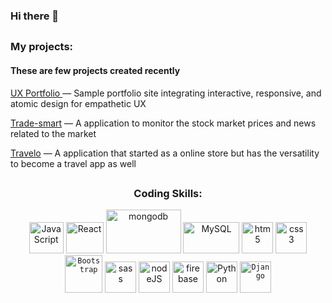### Hi there 👋

##

<div align='left'>
  <P width='250px'>
    <h3>My projects:</h3>    
    <h4>These are few projects created recently </h4>
    <p><a href='https://john-v77.github.io/Portfolio-Lab/'>UX Portfolio </a> — Sample portfolio site integrating interactive, responsive, and atomic design for empathetic UX </p>
    <p><a href='https://trade-smart.netlify.app'>Trade-smart</a> — A application to monitor the stock market prices and news related to the market</p>
    <p><a href='https://whynew.herokuapp.com'>Travelo</a> — A application that started as a online store but has the versatility to become a travel app as well</p>
  </p>
</div>

##


<div align='center'>
  <h3>Coding Skills:</h3>
  <img alt="JavaScript" width="55px" height="50px" src="https://github.com/John-v77/John-v77/blob/main/picture/javascript.svg">
  <img alt="React"width="60px" height="50px" src="https://github.com/John-v77/John-v77/blob/main/picture/react.svg">
  <img alt="mongodb" width="120" height="70px" src="https://github.com/John-v77/John-v77/blob/main/picture/mongodb.png">
  <img alt="MySQL" width="90px" height="50px" src="https://github.com/John-v77/John-v77/blob/main/picture/MySQL-Logo.wine.png">
  <img alt="htm5" width="50px" height="50px" src="https://github.com/John-v77/John-v77/blob/main/picture/html5.svg">
  <img alt="css3" width="50px" height="50px" src="https://github.com/John-v77/John-v77/blob/main/picture/css3.svg">
  <code><img alt="Bootstrap" width="60px" height="60px" src="https://github.com/John-v77/John-v77/blob/main/picture/Bootstrap.png"></code>
  <img alt="sass" width="50px" height="50px" src="https://github.com/John-v77/John-v77/blob/main/picture/sass-1.svg">
  <img alt="nodeJS" width="50px" height="50px" src="https://github.com/John-v77/John-v77/blob/main/picture/node.png">
  <img alt="firebase" width="50px" height="50px" src="https://github.com/John-v77/John-v77/blob/main/picture/firebase.png">
  <img alt="Python" width="50px" height="50px" src="https://github.com/John-v77/John-v77/blob/main/picture/python.svg">
  <code><img alt="Django" width="50px" height="50px" src="https://github.com/John-v77/John-v77/blob/main/picture/django.svg"></code>
 
</div>
<!--
**John-v77/John-v77** is a ✨ _special_ ✨ repository because its `README.md` (this file) appears on your GitHub profile.

Here are some ideas to get you started:

- 🔭 I’m currently working on ...
- 🌱 I’m currently learning ...
- 👯 I’m looking to collaborate on ...
- 🤔 I’m looking for help with ...
- 💬 Ask me about ...
- 📫 How to reach me: ...
- 😄 Pronouns: ...
- ⚡ Fun fact: ...
-->
